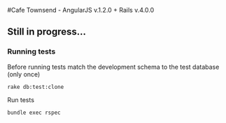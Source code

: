 #Cafe Townsend - AngularJS v.1.2.0 + Rails v.4.0.0

## Still in progress...


### Running tests

Before running tests match the development schema to the test database (only once)

    rake db:test:clone

Run tests

    bundle exec rspec


